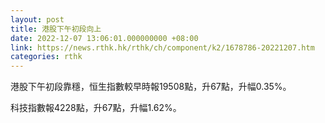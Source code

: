 ```yaml
---
layout: post
title: 港股下午初段向上
date: 2022-12-07 13:06:01.000000000 +08:00
link: https://news.rthk.hk/rthk/ch/component/k2/1678786-20221207.htm
categories: rthk
---
```


港股下午初段靠穩，恒生指數較早時報19508點，升67點，升幅0.35%。

科技指數報4228點，升67點，升幅1.62%。
